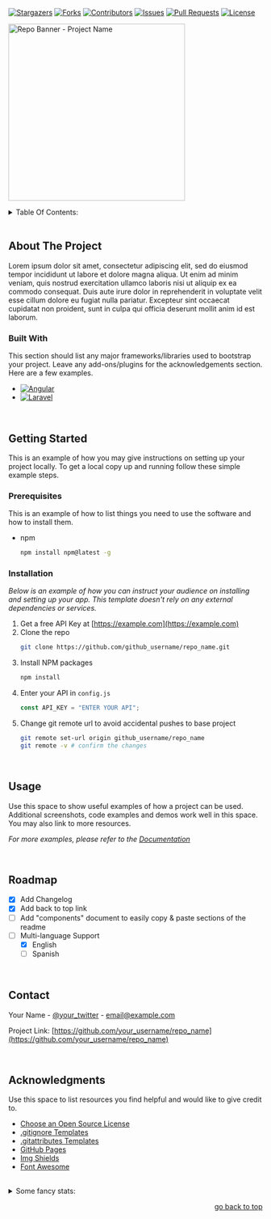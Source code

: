 <a id="readme-top"></a>

<!-- PROJECT SHIELDS -->

[![Stargazers][stars-shield]][stars-url]
[![Forks][forks-shield]][forks-url]
[![Contributors][contributors-shield]][contributors-url]
[![Issues][issues-shield]][issues-url]
[![Pull Requests][pulls-shield]][pulls-url]
[![License][license-shield]][license-url]

<!-- HEADER AND TITLE -->

<img height=350 alt="Repo Banner - Project Name" src="https://capsule-render.vercel.app/api?type=waving&color=c4a2bd&height=300&section=header&text=Project%20Name&fontSize=70&fontColor=ffffff&animation=fadeIn&fontAlignY=38&desc=brief%20description%20or%20slogan&descAlignY=60&descAlign=50"></img>

<!-- TABLE OF CONTENTS (will be autogenerated in between the following tags) -->
<details><summary>Table Of Contents:</summary>
<br>
<!-- toc -->

- [About The Project](#about-the-project)
  - [Built With](#built-with)
- [Getting Started](#getting-started)
  - [Prerequisites](#prerequisites)
  - [Installation](#installation)
- [Usage](#usage)
- [Roadmap](#roadmap)
- [Contact](#contact)
- [Acknowledgments](#acknowledgments)

<!-- tocstop -->
</details>

<br>

## About The Project

Lorem ipsum dolor sit amet, consectetur adipiscing elit, sed do eiusmod tempor incididunt ut labore et dolore magna aliqua. Ut enim ad minim veniam, quis nostrud exercitation ullamco laboris nisi ut aliquip ex ea commodo consequat. Duis aute irure dolor in reprehenderit in voluptate velit esse cillum dolore eu fugiat nulla pariatur. Excepteur sint occaecat cupidatat non proident, sunt in culpa qui officia deserunt mollit anim id est laborum.

### Built With

This section should list any major frameworks/libraries used to bootstrap your project. Leave any add-ons/plugins for the acknowledgements section. Here are a few examples.

- [![Angular][Angular.io]][Angular-url]
- [![Laravel][Laravel.com]][Laravel-url]

<br>

## Getting Started

This is an example of how you may give instructions on setting up your project locally.
To get a local copy up and running follow these simple example steps.

### Prerequisites

This is an example of how to list things you need to use the software and how to install them.

- npm
  ```sh
  npm install npm@latest -g
  ```

### Installation

_Below is an example of how you can instruct your audience on installing and setting up your app. This template doesn't rely on any external dependencies or services._

1. Get a free API Key at [https://example.com](https://example.com)
2. Clone the repo
   ```sh
   git clone https://github.com/github_username/repo_name.git
   ```
3. Install NPM packages
   ```sh
   npm install
   ```
4. Enter your API in `config.js`
   ```js
   const API_KEY = "ENTER YOUR API";
   ```
5. Change git remote url to avoid accidental pushes to base project
   ```sh
   git remote set-url origin github_username/repo_name
   git remote -v # confirm the changes
   ```

<br>

## Usage

Use this space to show useful examples of how a project can be used. Additional screenshots, code examples and demos work well in this space. You may also link to more resources.

_For more examples, please refer to the [Documentation](https://example.com)_

<br>

## Roadmap

- [x] Add Changelog
- [x] Add back to top link
- [ ] Add "components" document to easily copy & paste sections of the readme
- [ ] Multi-language Support
  - [x] English
  - [ ] Spanish

<br>

## Contact

Your Name - [@your_twitter](https://twitter.com/your_username) - email@example.com

Project Link: [https://github.com/your_username/repo_name](https://github.com/your_username/repo_name)

<br>

## Acknowledgments

Use this space to list resources you find helpful and would like to give credit to.

- [Choose an Open Source License][choosealicense-url]
- [.gitignore Templates][gitignore-url]
- [.gitattributes Templates][gitattributes-url]
- [GitHub Pages][github-pages-url]
- [Img Shields][shields-url]
- [Font Awesome][fontawesome-url]

<br>

<!-- EMBEDDED REPO STATS -->

<details><summary>Some fancy stats:</summary>
<br>

![Alt][repobeats-img]

[![Star History Chart][star-history-img]][star-history-url]

<!-- [![Stargazers over time][starchart-img]][starchart-url] -->

</details>

<p align="right"><a href="#readme-top">go back to top</a></p>

<!--
*** I'm using markdown "reference style" links for readability.
*** Reference links are enclosed in brackets [ ] instead of parentheses ( ).
*** This is an optional, concise syntax you may use.
*** https://www.markdownguide.org/basic-syntax/#reference-style-links
-->

<!-- MARKDOWN LINKS & IMAGES -->
<!-- 🏷️ SHIELDS -->

[stars-shield]: https://img.shields.io/github/stars/IvanTheDeveloper/gh-repo-template.svg?style=for-the-badge
[stars-url]: https://github.com/IvanTheDeveloper/gh-repo-template/stargazers
[forks-shield]: https://img.shields.io/github/forks/IvanTheDeveloper/gh-repo-template.svg?style=for-the-badge
[forks-url]: https://github.com/IvanTheDeveloper/gh-repo-template/network/members
[contributors-shield]: https://img.shields.io/github/contributors/IvanTheDeveloper/gh-repo-template.svg?style=for-the-badge
[contributors-url]: https://github.com/IvanTheDeveloper/gh-repo-template/graphs/contributors
[issues-shield]: https://img.shields.io/github/issues/IvanTheDeveloper/gh-repo-template.svg?style=for-the-badge
[issues-url]: https://github.com/IvanTheDeveloper/gh-repo-template/issues
[pulls-shield]: https://img.shields.io/github/issues-pr/IvanTheDeveloper/gh-repo-template.svg?style=for-the-badge
[pulls-url]: https://github.com/IvanTheDeveloper/gh-repo-template/pulls
[license-shield]: https://img.shields.io/github/license/IvanTheDeveloper/gh-repo-template.svg?style=for-the-badge
[license-url]: https://github.com/IvanTheDeveloper/gh-repo-template/blob/master/LICENSE.txt

<!-- 🧰 TECHNOLOGIES -->

[Angular.io]: https://img.shields.io/badge/Angular-DD0031?style=for-the-badge&logo=angular&logoColor=white
[Angular-url]: https://angular.io/
[Laravel.com]: https://img.shields.io/badge/Laravel-FF2D20?style=for-the-badge&logo=laravel&logoColor=white
[Laravel-url]: https://laravel.com

<!-- 📚 RESOURCES -->

[choosealicense-url]: https://choosealicense.com
[gitignore-url]: https://github.com/github/gitignore
[gitattributes-url]: https://github.com/gitattributes/gitattributes
[github-pages-url]: https://pages.github.com
[shields-url]: https://shields.io
[fontawesome-url]: https://fontawesome.com

<!-- 📊 ANALYTICS -->

[repobeats-img]: https://repobeats.axiom.co/api/embed/c2a30d29fa79f1d4f5734ce8979d2ca54b269c66.svg
[star-history-img]: https://api.star-history.com/svg?repos=IvanTheDeveloper/gh-repo-template&type=Date
[star-history-url]: https://star-history.com/#IvanTheDeveloper/gh-repo-template&Date
[starchart-img]: https://starchart.cc/IvanTheDeveloper/gh-repo-template.svg?variant=adaptive
[starchart-url]: https://starchart.cc/IvanTheDeveloper/gh-repo-template
